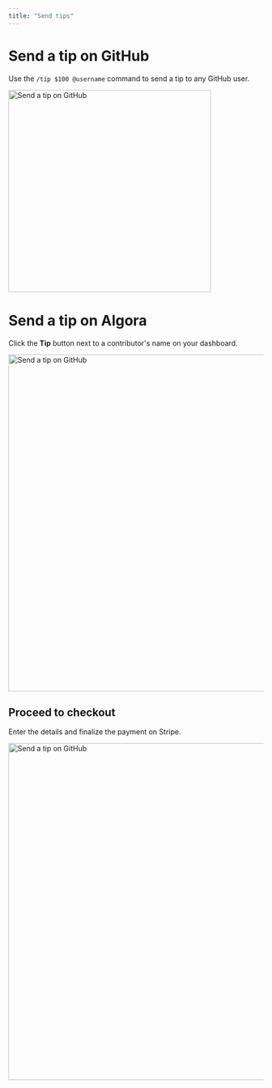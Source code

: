 ```yaml
---
title: "Send tips"
---
```


# Send a tip on GitHub

Use the `/tip $100 @username` command to send a tip to any GitHub user.

<img src="/images/screenshots/tip-remotion.png" alt="Send a tip on GitHub" width="400" />

# Send a tip on Algora

Click the **Tip** button next to a contributor's name on your dashboard.

<img src="/images/docs/create-tip-on-algora-1.png" alt="Send a tip on GitHub" width="666" />

## Proceed to checkout

Enter the details and finalize the payment on Stripe.

<img src="/images/docs/create-tip-on-algora-2.png" alt="Send a tip on GitHub" width="666" />
